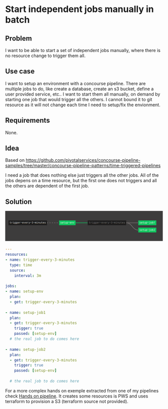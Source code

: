 # Start independent jobs manually in batch

## Problem

I want to be able to start a set of independent jobs manually,
where there is no resource change to trigger them all.

## Use case

I want to setup an environment with a concourse pipeline. There
are multiple jobs to do, like create a database, create an s3 
bucket, define a user provided service, etc.. I want to start
them all manually, on demand by starting one job that would 
trigger all the others. I cannot bound it to git resource as
it will not change each time I need to setup/fix the envionment.


## Requirements

None.

## Idea

Based on https://github.com/pivotalservices/concourse-pipeline-samples/tree/master/concourse-pipeline-patterns/time-triggered-pipelines

I need a job that does nothing else just triggers all the other jobs. All of the jobs depens on a time resource, but the first one
does not triggers and all the others are dependent of the first job.

## Solution

![Pipeline](pipeline.png)

```yml
---
resources:
- name: trigger-every-3-minutes
  type: time
  source:
    interval: 3m

jobs:
- name: setup-env
  plan:
  - get: trigger-every-3-minutes

- name: setup-job1
  plan:
  - get: trigger-every-3-minutes
    trigger: true
    passed: [setup-env]
  # the real job to do comes here

- name: setup-job2
  plan:
  - get: trigger-every-3-minutes
    trigger: true
    passed: [setup-env]

  # the real job to do comes here
```

For a more complex hands on exemple extracted from one of my pipelines check [Hands on pipeline](pipeline2.yml). It creates 
some resources is PWS and uses terraform to provision a S3 (terraform source not provided).
